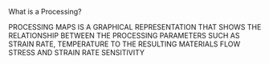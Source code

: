 What is a Processing?

PROCESSING MAPS IS A GRAPHICAL REPRESENTATION THAT SHOWS THE RELATIONSHIP BETWEEN THE PROCESSING PARAMETERS SUCH AS STRAIN RATE, TEMPERATURE TO THE RESULTING MATERIALS FLOW STRESS AND STRAIN RATE SENSITIVITY
